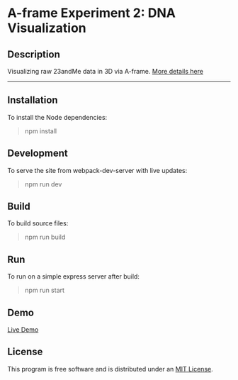 # A-frame Experiment 2: DNA Visualization

## Description

Visualizing raw 23andMe data in 3D via A-frame. [More details here](https://customercare.23andme.com/hc/en-us/articles/212196868-Accessing-and-Downloading-Your-Raw-Data)


<hr>

## Installation

To install the Node dependencies:

 > npm install


## Development

To serve the site from webpack-dev-server with live updates:

> npm run dev 


## Build

To build source files:
	
> npm run build


## Run

To run on a simple express server after build:
	
 > npm run start


## Demo

[Live Demo](http://www.allanenemark.com/dnaViz/)



## License

This program is free software and is distributed under an [MIT License](LICENSE).
